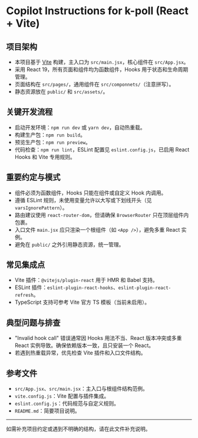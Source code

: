 # Copilot Instructions for k-poll (React + Vite)

## 项目架构
- 本项目基于 [Vite](https://vitejs.dev/) 构建，主入口为 `src/main.jsx`，核心组件在 `src/App.jsx`。
- 采用 React 19，所有页面和组件均为函数组件，Hooks 用于状态和生命周期管理。
- 页面结构在 `src/pages/`，通用组件在 `src/componnets/`（注意拼写）。
- 静态资源放在 `public/` 和 `src/assets/`。

## 关键开发流程
- 启动开发环境：`npm run dev` 或 `yarn dev`，自动热重载。
- 构建生产包：`npm run build`。
- 预览生产包：`npm run preview`。
- 代码检查：`npm run lint`，ESLint 配置见 `eslint.config.js`，已启用 React Hooks 和 Vite 专用规则。

## 重要约定与模式
- 组件必须为函数组件，Hooks 只能在组件或自定义 Hook 内调用。
- 遵循 ESLint 规则，未使用变量允许以大写或下划线开头（见 `varsIgnorePattern`）。
- 路由建议使用 `react-router-dom`，但请确保 `BrowserRouter` 只在顶层组件内包裹。
- 入口文件 `main.jsx` 应只渲染一个根组件（如 `<App />`），避免多重 React 实例。
- 避免在 `public/` 之外引用静态资源，统一管理。

## 常见集成点
- Vite 插件：`@vitejs/plugin-react` 用于 HMR 和 Babel 支持。
- ESLint 插件：`eslint-plugin-react-hooks`、`eslint-plugin-react-refresh`。
- TypeScript 支持可参考 Vite 官方 TS 模板（当前未启用）。

## 典型问题与排查
- "Invalid hook call" 错误通常因 Hooks 用法不当、React 版本冲突或多重 React 实例导致。确保依赖版本一致，且只安装一个 React。
- 若遇到热重载异常，优先检查 Vite 插件和入口文件结构。

## 参考文件
- `src/App.jsx`、`src/main.jsx`：主入口与根组件结构范例。
- `vite.config.js`：Vite 配置与插件集成。
- `eslint.config.js`：代码规范与自定义规则。
- `README.md`：简要项目说明。

---
如需补充项目约定或遇到不明确的结构，请在此文件补充说明。
